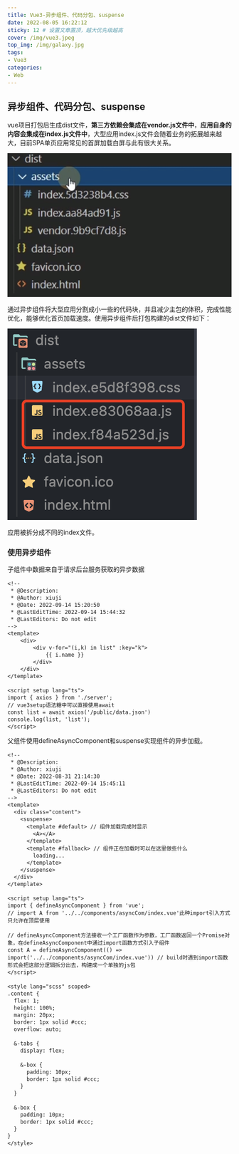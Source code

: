 ```yaml
---
title: Vue3-异步组件、代码分包、suspense
date: 2022-08-05 16:22:12
sticky: 12 # 设置文章置顶，越大优先级越高
cover: /img/vue3.jpeg
top_img: /img/galaxy.jpg
tags:
- Vue3
categories:
- Web
---
```


## 异步组件、代码分包、suspense

vue项目打包后生成dist文件，**第三方依赖会集成在vendor.js文件中**，**应用自身的内容会集成在index.js文件中**，大型应用index.js文件会随着业务的拓展越来越大，目前SPA单页应用常见的首屏加载白屏与此有很大关系。

![](Vue3-异步组件、代码分包、suspense/image-20220914154735961.png)

通过异步组件将大型应用分割成小一些的代码块，并且减少主包的体积，完成性能优化，能够优化首页加载速度。使用异步组件后打包构建的dist文件如下：

![](Vue3-异步组件、代码分包、suspense/image-20220914155602417.png)

应用被拆分成不同的index文件。

### 使用异步组件

子组件中数据来自于请求后台服务获取的异步数据

```vue
<!--
 * @Description: 
 * @Author: xiuji
 * @Date: 2022-09-14 15:20:50
 * @LastEditTime: 2022-09-14 15:44:32
 * @LastEditors: Do not edit
-->
<template>
    <div>
        <div v-for="(i,k) in list" :key="k">
            {{ i.name }}
        </div>
    </div>
</template>

<script setup lang="ts">
import { axios } from './server';
// vue3setup语法糖中可以直接使用await
const list = await axios('/public/data.json')
console.log(list, 'list');
</script>
```

父组件使用defineAsyncComponent和suspense实现组件的异步加载。

```vue
<!--
 * @Description: 
 * @Author: xiuji
 * @Date: 2022-08-31 21:14:30
 * @LastEditTime: 2022-09-14 15:45:11
 * @LastEditors: Do not edit
-->
<template>
  <div class="content">
    <suspense>
      <template #default> // 组件加载完成时显示
        <A></A>
      </template>
      <template #fallback> // 组件正在加载时可以在这里做些什么
        loading...
      </template>
    </suspense>
  </div>
</template>

<script setup lang="ts">
import { defineAsyncComponent } from 'vue';
// import A from '../../components/asyncCom/index.vue'此种import引入方式只允许在顶层使用
  
// defineAsyncComponent方法接收一个工厂函数作为参数，工厂函数返回一个Promise对象，在defineAsyncComponent中通过import函数方式引入子组件
const A = defineAsyncComponent(() => import('../../components/asyncCom/index.vue')) // build时遇到import函数形式会把这部分逻辑拆分出去，构建成一个单独的js包
</script>

<style lang="scss" scoped>
.content {
  flex: 1;
  height: 100%;
  margin: 20px;
  border: 1px solid #ccc;
  overflow: auto;

  &-tabs {
    display: flex;

    &-box {
      padding: 10px;
      border: 1px solid #ccc;
    }
  }

  &-box {
    padding: 10px;
    border: 1px solid #ccc;
  }
}
</style>
```

#### 
